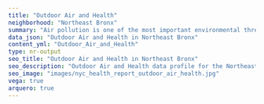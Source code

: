 ```yaml
---
title: "Outdoor Air and Health"
neighborhood: "Northeast Bronx"
summary: "Air pollution is one of the most important environmental threats to urban populations and while all people are exposed, pollutant emissions, levels of exposure, and population vulnerability vary across neighborhoods. Exposures to common air pollutants have been linked to respiratory and cardiovascular diseases, cancers, and premature deaths."
data_json: "Outdoor Air and Health in Northeast Bronx"
content_yml: "Outdoor_Air_and_Health"
type: nr-output
seo_title: "Outdoor Air and Health in Northeast Bronx"
seo_description: "Outdoor Air and Health data profile for the Northeast Bronx neighborhood of NYC."
seo_image: "images/nyc_health_report_outdoor_air_health.jpg"
vega: true
arquero: true
---
```

